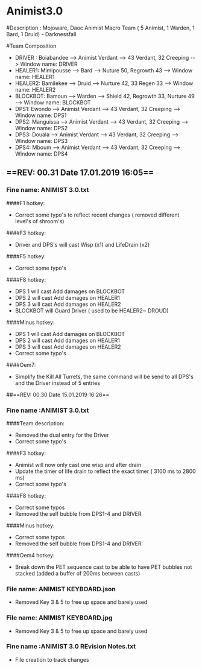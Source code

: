 # Animist3.0 

#Description : Mojoware, Daoc Animist Macro Team ( 5 Animist, 1 Warden, 1 Bard, 1 Druid) - Darknessfall

#Team Composition 

- DRIVER : Boiabandee --> Animist Verdant --> 43 Verdant, 32 Creeping  --> Window name: DRIVER
- HEALER1: Mimipousse --> Bard --> Nuture 50, Regrowth 43 --> Window name:  HEALER1
- HEALER2: Bamilekee --> Druid --> Nurture 42, 33 Regen 33 --> Window name: HEALER2 
- BLOCKBOT: Bamoun --> Warden --> Shield 42, Regrowth 33, Nurture 49 --> Window name: BLOCKBOT
- DPS1: Ewondo --> Animist Verdant --> 43 Verdant, 32 Creeping --> Window name: DPS1
- DPS2: Manguissa --> Animist Verdant --> 43 Verdant, 32 Creeping --> Window name: DPS2
- DPS3: Douala --> Animist Verdant --> 43 Verdant, 32 Creeping --> Window name: DPS3
- DPS4: Mboum --> Animist Verdant --> 43 Verdant, 32 Creeping --> Window name: DPS4

## ==REV: 00.31 Date 17.01.2019 16:05==

### Fine name: ANIMIST 3.0.txt

####F1 hotkey:
- Correct some typo's to reflect recent changes ( removed different level's of shroom's)

####F3 hotkey:
- Driver and DPS's will cast Wisp (x1) and LifeDrain (x2)

####F5 hotkey:
- Correct some typo's

####F8 hotkey:
- DPS 1 will cast Add damages on BLOCKBOT
- DPS 2 will cast Add damages on HEALER1
- DPS 3 will cast Add damages on HEALER2
- BLOCKBOT will Guard Driver ( used to be HEALER2~ DROUD)

####Minus hotkey:
- DPS 1 will cast Add damages on BLOCKBOT
- DPS 2 will cast Add damages on HEALER1
- DPS 3 will cast Add damages on HEALER2
- Correct some typo's

####Oem7:
- Simplify the  Kill All Turrets, the same command will be send to all DPS's and the Driver instead of 5 entries

##==REV: 00.30 Date 15.01.2019 16:26==

### Fine name :ANIMIST 3.0.txt

####Team description:
  - Removed the dual entry for the Driver
  - Correct some typo's

####F3 hotkey:
- Animist will now only cast one wisp and after drain 
- Update the timer of life drain to reflect the exact timer ( 3100 ms to 2800 ms)
- Correct some typo's

####F8 hotkey:
- Correct some typos
- Removed the self bubble from DPS1-4 and DRIVER

####Minus hotkey:
- Correct some typos
- Removed the self bubble from DPS1-4 and DRIVER

####Oem4 hotkey:
- Break down the PET sequence cast to be able to have PET bubbles not stacked (added a buffer of 200ms between casts)

### File name: ANIMIST KEYBOARD.json
- Removed Key 3 & 5 to free up space and barely used

### File name: ANIMIST KEYBOARD.jpg
- Removed Key 3 & 5 to free up space and barely used

### Fine name :ANIMIST 3.0 REvision Notes.txt
- File creation to track changes
